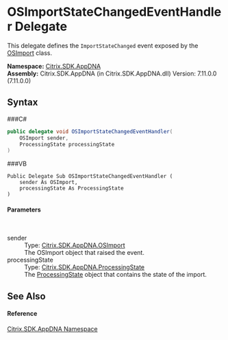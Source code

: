 # OSImportStateChangedEventHandler Delegate
 

This delegate defines the `ImportStateChanged` event exposed by the <a href="T_Citrix_SDK_AppDNA_OSImport">OSImport</a> class.

**Namespace:**&nbsp;<a href="N_Citrix_SDK_AppDNA">Citrix.SDK.AppDNA</a><br />**Assembly:**&nbsp;Citrix.SDK.AppDNA (in Citrix.SDK.AppDNA.dll) Version: 7.11.0.0 (7.11.0.0)

## Syntax

###C#
```csharp
public delegate void OSImportStateChangedEventHandler(
	OSImport sender,
	ProcessingState processingState
)
```

###VB
```vbnet
Public Delegate Sub OSImportStateChangedEventHandler ( 
	sender As OSImport,
	processingState As ProcessingState
)
```


#### Parameters
&nbsp;<dl><dt>sender</dt><dd>Type: <a href="T_Citrix_SDK_AppDNA_OSImport">Citrix.SDK.AppDNA.OSImport</a><br />The OSImport object that raised the event.</dd><dt>processingState</dt><dd>Type: <a href="T_Citrix_SDK_AppDNA_ProcessingState">Citrix.SDK.AppDNA.ProcessingState</a><br />The <a href="T_Citrix_SDK_AppDNA_ProcessingState">ProcessingState</a> object that contains the state of the import.</dd></dl>

## See Also


#### Reference
<a href="N_Citrix_SDK_AppDNA">Citrix.SDK.AppDNA Namespace</a><br />